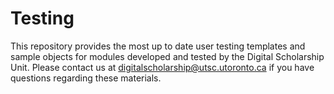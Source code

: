 # Testing
This repository provides the most up to date user testing templates and sample objects for modules developed and tested by the Digital Scholarship Unit. Please contact us at digitalscholarship@utsc.utoronto.ca if you have questions regarding these materials. 
